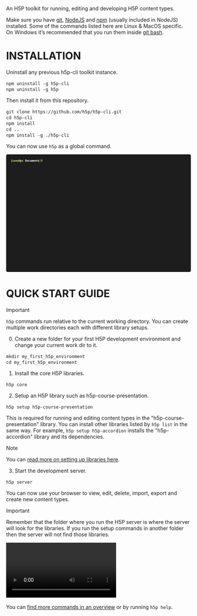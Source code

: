 An H5P toolkit for running, editing and developing H5P content types.

Make sure you have [git](https://git-scm.com/downloads), [NodeJS](https://nodejs.org/en/download/current) and [npm](https://docs.npmjs.com/downloading-and-installing-node-js-and-npm) (usually included in NodeJS) installed.
Some of the commands listed here are Linux & MacOS specific. On Windows it’s recommended that you run them inside [git bash](https://git-scm.com/download/win).

# INSTALLATION

Uninstall any previous h5p-cli toolkit instance.
```
npm uninstall -g h5p-cli
npm uninstall -g h5p
```
Then install it from this repository.
```
git clone https://github.com/h5p/h5p-cli.git
cd h5p-cli
npm install
cd ..
npm install -g ./h5p-cli
```
You can now use `h5p` as a global command.

![installation gif](assets/docs/install.gif)

# QUICK START GUIDE

> [!IMPORTANT]
> `h5p` commands run relative to the current working directory.
> You can create multiple work directories each with different library setups.

0. Create a new folder for your first H5P development environment and change your current work dir to it.
```
mkdir my_first_h5p_environment
cd my_first_h5p_environment
```

1. Install the core H5P libraries.
```
h5p core
```

2. Setup an H5P library such as h5p-course-presentation.
```
h5p setup h5p-course-presentation
```
This is required for running and editing content types in the "h5p-course-presentation" library.
You can install other libraries listed by `h5p list` in the same way.
For example, `h5p setup h5p-accordion` installs the "h5p-accordion" library and its dependencies.
> [!NOTE]
> You can [read more on setting up libraries here](assets/docs/setup.md).

3. Start the development server.
```
h5p server
```
You can now use your browser to view, edit, delete, import, export and create new content types.
> [!IMPORTANT]
> Remember that the folder where you run the H5P server is where the server will look for the libraries. If you run the setup commands in another folder then the server will not find those libraries.

<video src="https://github.com/h5p/h5p-cli/assets/5208532/b33a12e6-3200-488c-81c6-eae41b13f512"></video>

You can [find more commands in an overview](assets/docs/commands.md) or by running `h5p help`.
